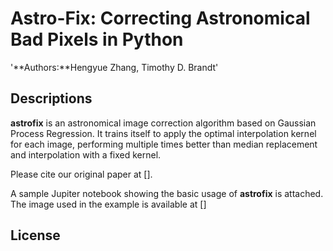 # Astro-Fix: Correcting Astronomical Bad Pixels in Python
'**Authors:**Hengyue Zhang, Timothy D. Brandt'

## Descriptions
**astrofix** is an astronomical image correction algorithm based on Gaussian Process Regression. It trains itself to apply the optimal interpolation kernel for each image, performing multiple times better than median replacement and interpolation with a fixed kernel.

Please cite our original paper at [].  

A sample Jupiter notebook showing the basic usage of **astrofix** is attached. The image used in the example is available at []  

## License
